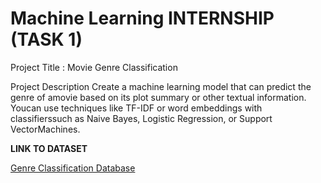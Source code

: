 # Machine Learning INTERNSHIP (TASK 1)

Project Title : Movie Genre Classification

Project Description
Create a machine learning model that can predict the genre of amovie based on its plot summary or other textual information. Youcan use techniques like TF-IDF or word embeddings with classifierssuch as Naive Bayes, Logistic Regression, or Support VectorMachines.


**LINK TO DATASET**

[Genre Classification Database](https://www.kaggle.com/datasets/hijest/genre-classification-dataset-imdb)
